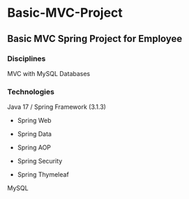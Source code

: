 # Basic-MVC-Project

<h2>Basic MVC Spring Project for Employee </h2>

<h3>Disciplines</h3>
MVC with MySQL Databases <br>

<h3>Technologies</h3>

Java 17 / Spring Framework (3.1.3)

- Spring Web

- Spring Data

- Spring AOP

- Spring Security

- Spring Thymeleaf

MySQL
